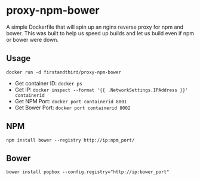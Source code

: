 # proxy-npm-bower

A simple Dockerfile that will spin up an nginx reverse proxy for npm and bower.  This was built to help us speed up builds and let us build even if npm or bower were down.

## Usage

`docker run -d firstandthird/proxy-npm-bower`

* Get container ID: `docker ps`
* Get IP: `docker inspect --format '{{ .NetworkSettings.IPAddress }}' containerid`
* Get NPM Port: `docker port containerid 8001`
* Get Bower Port: `docker port containerid 8002`

## NPM

```
npm install bower --registry http://ip:npm_port/
```

## Bower

```
bower install popbox --config.registry="http://ip:bower_port"
```

